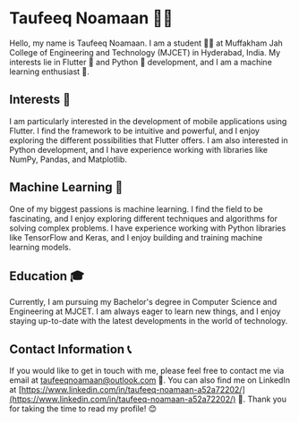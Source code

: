 # Taufeeq Noamaan 👨‍💻

Hello, my name is Taufeeq Noamaan. I am a student 👨‍🎓 at Muffakham Jah College of Engineering and Technology (MJCET) in Hyderabad, India. My interests lie in Flutter 🦋 and Python 🐍 development, and I am a machine learning enthusiast 🤖.

## Interests 🤔

I am particularly interested in the development of mobile applications using Flutter. I find the framework to be intuitive and powerful, and I enjoy exploring the different possibilities that Flutter offers. I am also interested in Python development, and I have experience working with libraries like NumPy, Pandas, and Matplotlib.

## Machine Learning 🧠

One of my biggest passions is machine learning. I find the field to be fascinating, and I enjoy exploring different techniques and algorithms for solving complex problems. I have experience working with Python libraries like TensorFlow and Keras, and I enjoy building and training machine learning models.

## Education 🎓

Currently, I am pursuing my Bachelor's degree in Computer Science and Engineering at MJCET. I am always eager to learn new things, and I enjoy staying up-to-date with the latest developments in the world of technology.

## Contact Information 📞

If you would like to get in touch with me, please feel free to contact me via email at taufeeqnoamaan@outlook.com 📧. You can also find me on LinkedIn at [https://www.linkedin.com/in/taufeeq-noamaan-a52a72202/](https://www.linkedin.com/in/taufeeq-noamaan-a52a72202/) 🔗. Thank you for taking the time to read my profile! 😊

